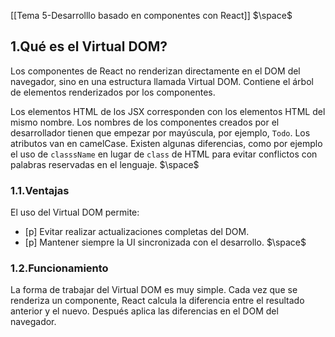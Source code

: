 [[Tema 5-Desarrolllo basado en componentes con React]]
$\space$
## 1.Qué es el Virtual DOM?
Los componentes de React no renderizan directamente en el DOM del navegador, sino en una estructura llamada Virtual DOM. Contiene el árbol de elementos renderizados por los componentes.

Los elementos HTML de los JSX corresponden con los elementos HTML del mismo nombre. Los nombres de los componentes creados por el desarrollador tienen que empezar por mayúscula, por ejemplo, `Todo`. Los atributos van en camelCase. Existen algunas diferencias, como por ejemplo el uso de `classsName` en lugar de `class` de HTML para evitar conflictos con palabras reservadas en el lenguaje.
$\space$
### 1.1.Ventajas
El uso del Virtual DOM permite:
+ [p] Evitar realizar actualizaciones completas del DOM.
+ [p] Mantener siempre la UI sincronizada con el desarrollo.
$\space$
### 1.2.Funcionamiento
La forma de trabajar del Virtual DOM es muy simple. Cada vez que se renderiza un componente, React calcula la diferencia entre el resultado anterior y el nuevo. Después aplica las diferencias en el DOM del navegador.